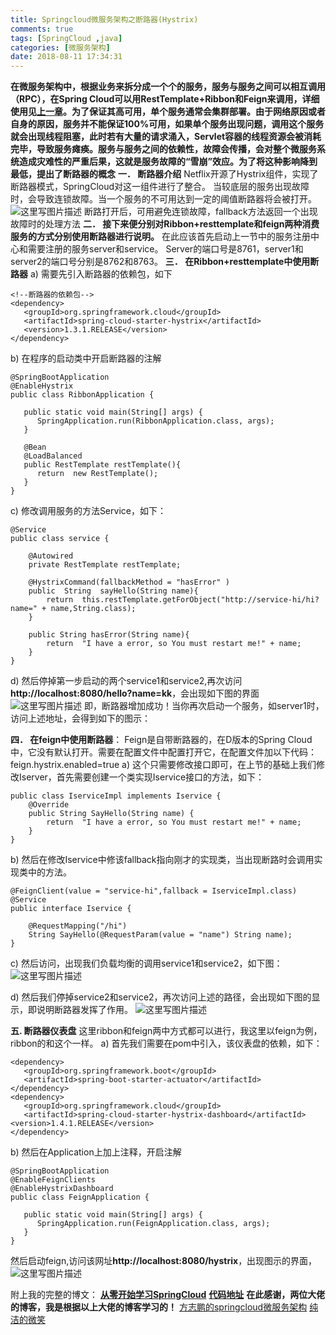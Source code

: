```yaml
---
title: Springcloud微服务架构之断路器(Hystrix)
comments: true
tags: [SpringCloud ,java]
categories: [微服务架构]
date: 2018-08-11 17:34:31
---
```

**在微服务架构中，根据业务来拆分成一个个的服务，服务与服务之间可以相互调用（RPC），在Spring Cloud可以用RestTemplate+Ribbon和Feign来调用，详细使用见[上一章](https://blog.csdn.net/zhaokk_git/article/details/80256356)。为了保证其高可用，单个服务通常会集群部署。由于网络原因或者自身的原因，服务并不能保证100%可用，如果单个服务出现问题，调用这个服务就会出现线程阻塞，此时若有大量的请求涌入，Servlet容器的线程资源会被消耗完毕，导致服务瘫痪。服务与服务之间的依赖性，故障会传播，会对整个微服务系统造成灾难性的严重后果，这就是服务故障的“雪崩”效应。为了将这种影响降到最低，提出了断路器的概念**
**一．	断路器介绍**
Netflix开源了Hystrix组件，实现了断路器模式，SpringCloud对这一组件进行了整合。
当较底层的服务出现故障时，会导致连锁故障。当一个服务的不可用达到一定的阈值断路器将会被打开。
![这里写图片描述](/blog5/20180510151201743-1.png)
断路打开后，可用避免连锁故障，fallback方法返回一个出现故障时的处理方法
**二．	接下来便分别对Ribbon+resttemplate和feign两种消费服务的方式分别使用断路器进行说明。**
在此应该首先启动上一节中的服务注册中心和需要注册的服务server和service。
Server的端口号是8761，server1和server2的端口号分别是8762和8763。
**三．	在Ribbon+resttemplate中使用断路器**
a)	需要先引入断路器的依赖包，如下

```
<!--断路器的依赖包-->
<dependency>
   <groupId>org.springframework.cloud</groupId>
   <artifactId>spring-cloud-starter-hystrix</artifactId>
   <version>1.3.1.RELEASE</version>
</dependency>
```

b)	在程序的启动类中开启断路器的注解


```
@SpringBootApplication
@EnableHystrix
public class RibbonApplication {

   public static void main(String[] args) {
      SpringApplication.run(RibbonApplication.class, args);
   }

   @Bean
   @LoadBalanced
   public RestTemplate restTemplate(){
      return  new RestTemplate();
   }
}
```

c)	修改调用服务的方法Service，如下：

```
@Service
public class service {

    @Autowired
    private RestTemplate restTemplate;

    @HystrixCommand(fallbackMethod = "hasError" )
    public  String  sayHello(String name){
        return  this.restTemplate.getForObject("http://service-hi/hi?name=" + name,String.class);
    }

    public String hasError(String name){
        return  "I have a error, so You must restart me!" + name;
    }
}
```

d)	然后停掉第一步启动的两个service1和service2,再次访问**http://localhost:8080/hello?name=kk**，会出现如下图的界面
 ![这里写图片描述](/blog5/20180510145048845-2.png)
即，断路器增加成功！当你再次启动一个服务，如server1时，访问上述地址，会得到如下的图示：


**四．	在feign中使用断路器**：
Feign是自带断路器的，在D版本的Spring Cloud中，它没有默认打开。需要在配置文件中配置打开它，在配置文件加以下代码：
feign.hystrix.enabled=true
a)	这个只需要修改接口即可，在上节的基础上我们修改Iserver，首先需要创建一个类实现Iservice接口的方法，如下：

```
public class IserviceImpl implements Iservice {
    @Override
    public String SayHello(String name) {
        return  "I have a error, so You must restart me!" + name;
    }
}
```

b)	然后在修改Iservice中修该fallback指向刚才的实现类，当出现断路时会调用实现类中的方法。

```
@FeignClient(value = "service-hi",fallback = IserviceImpl.class)
@Service
public interface Iservice {

    @RequestMapping("/hi")
    String SayHello(@RequestParam(value = "name") String name);
}
```

c)	然后访问，出现我们负载均衡的调用service1和service2，如下图：
![这里写图片描述](/blog5/20180510150843425-3.png)

d)	然后我们停掉service2和service2，再次访问上述的路径，会出现如下图的显示，即说明断路器发挥了作用。
![这里写图片描述](/blog5/20180510150923308-4.png)

**五.  断路器仪表盘**
	这里ribbon和feign两中方式都可以进行，我这里以feign为例，ribbon的和这个一样。
a)	首先我们需要在pom中引入，该仪表盘的依赖，如下：
```
<dependency>
   <groupId>org.springframework.boot</groupId>
   <artifactId>spring-boot-starter-actuator</artifactId>
</dependency>
<dependency>
   <groupId>org.springframework.cloud</groupId>
   <artifactId>spring-cloud-starter-hystrix-dashboard</artifactId>
<version>1.4.1.RELEASE</version>
</dependency>
```

b)	然后在Application上加上注释，开启注解

```
@SpringBootApplication
@EnableFeignClients
@EnableHystrixDashboard
public class FeignApplication {

   public static void main(String[] args) {
      SpringApplication.run(FeignApplication.class, args);
   }
}
```

然后启动feign,访问该网址**http://localhost:8080/hystrix**，出现图示的界面，
 ![这里写图片描述](/blog5/20180510150940272-5.png)

附上我的完整的博文：
**[从零开始学习SpringCloud](https://blog.csdn.net/zhaokk_git/article/details/80228420)**
**[代码地址](https://github.com/zhaokuankuan/springcloud/tree/master/springcloud)**
**在此感谢，两位大佬的博客，我是根据以上大佬的博客学习的！**
[方志鹏的springcloud微服务架构](https://blog.csdn.net/forezp/article/details/70148833)
[纯洁的微笑](http://www.ityouknow.com/spring-cloud.html)








	
